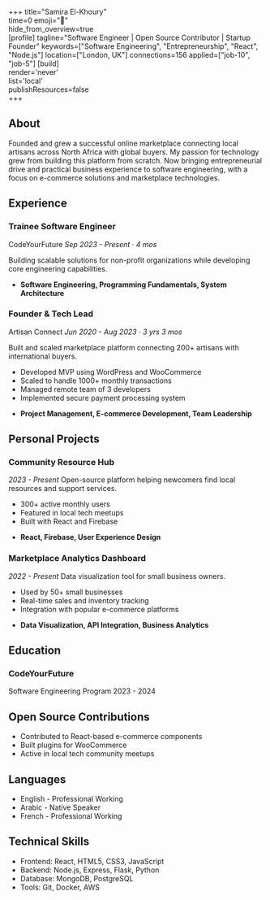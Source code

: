 +++ 
title="Samira El-Khoury"  
time=0 
emoji="👤"  
hide_from_overview=true  
[profile] 
tagline="Software Engineer | Open Source Contributor | Startup Founder" 
keywords=["Software Engineering", "Entrepreneurship", "React", "Node.js"] 
location=["London, UK"] 
connections=156 
applied=["job-10", "job-5"] 
[build]    
render='never'   
list='local'    
publishResources=false  
+++

## About

Founded and grew a successful online marketplace connecting local artisans across North Africa with global buyers. My passion for technology grew from building this platform from scratch. Now bringing entrepreneurial drive and practical business experience to software engineering, with a focus on e-commerce solutions and marketplace technologies.

## Experience

### Trainee Software Engineer

CodeYourFuture
_Sep 2023 - Present · 4 mos_

Building scalable solutions for non-profit organizations while developing core engineering capabilities.

- **Software Engineering, Programming Fundamentals, System Architecture**

### Founder & Tech Lead

Artisan Connect
_Jun 2020 - Aug 2023 · 3 yrs 3 mos_

Built and scaled marketplace platform connecting 200+ artisans with international buyers.

- Developed MVP using WordPress and WooCommerce
- Scaled to handle 1000+ monthly transactions
- Managed remote team of 3 developers
- Implemented secure payment processing system

* **Project Management, E-commerce Development, Team Leadership**

## Personal Projects

### Community Resource Hub

_2023 - Present_
Open-source platform helping newcomers find local resources and support services.

- 300+ active monthly users
- Featured in local tech meetups
- Built with React and Firebase

* **React, Firebase, User Experience Design**

### Marketplace Analytics Dashboard

_2022 - Present_
Data visualization tool for small business owners.

- Used by 50+ small businesses
- Real-time sales and inventory tracking
- Integration with popular e-commerce platforms

* **Data Visualization, API Integration, Business Analytics**

## Education

### CodeYourFuture

Software Engineering Program
2023 - 2024

## Open Source Contributions

- Contributed to React-based e-commerce components
- Built plugins for WooCommerce
- Active in local tech community meetups

## Languages

- English - Professional Working
- Arabic - Native Speaker
- French - Professional Working

## Technical Skills

- Frontend: React, HTML5, CSS3, JavaScript
- Backend: Node.js, Express, Flask, Python
- Database: MongoDB, PostgreSQL
- Tools: Git, Docker, AWS
